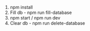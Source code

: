 1. npm install
2. Fill db - npm run fill-database
3. npm start / npm run dev
4. Clear db - npm run delete-database
